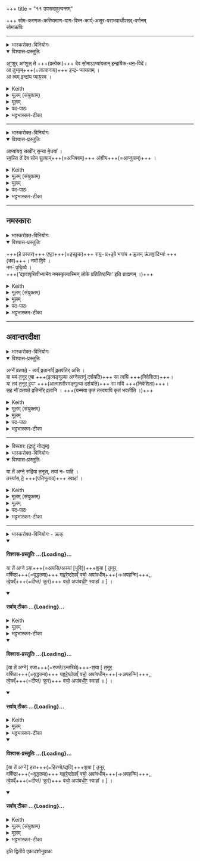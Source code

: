 +++
title = "११ उपसदाहुत्यन्तम्"

+++
सोम-करणक-करिष्यमाण-याग-विघ्न-कार्य्-असुर-पराभवार्थोपसद्-वर्णनम्  
सोमऋषिः
________
<details><summary>भास्करोक्त-विनियोगः</summary>

सोमम् आप्याययति।
</details>
<details open><summary>विश्वास-प्रस्तुतिः</summary>

अ॒ꣳ॒शुर् अꣳ॑शुस् ते +++(प्रत्येकः)+++ देव सो॒माऽऽप्या॑यताम् इन्द्रा॑यैक-धन॒-विदे॑।  
आ तुभ्य॒म्+++(=त्वत्पानाय)+++ इन्द्रᳶ॑ प्यायताम् ।  
आ त्वम् इन्द्रा॑य प्याय॒स्व ।
</details>

<details><summary>Keith</summary>

May thy every shoot, O god Soma, swell, For Indra who gaineth the chiefest wealth;  
May Indra swell for thee;
Do thou swell for Indra.
</details>
<details><summary>मूलम् (संयुक्तम्)</summary>

－ अ॒ꣳ॒शुरꣳ॑शुस्ते देव सो॒माऽऽप्या॑यता॒मिन्द्रा॑यैकधन॒विद॒ आ तुभ्य॒मिन्द्रᳶ॑ प्यायता॒मा त्वमिन्द्रा॑य प्याय॒स्व
</details>
<details><summary>मूलम्</summary>

अ॒ꣳ॒शुरꣳ॑शुस्ते देव सो॒माऽऽप्या॑यताम्    
इन्द्रा॑यैकधन॒विदे॑।  (+++आप्यायताम्+++)
आ तुभ्य॒मिन्द्रᳶ॑ प्यायताम् ।  
आ त्वमिन्द्रा॑य प्याय॒स्व ।
</details>
 

<details><summary>पद-पाठः</summary>

अ॒ꣳ॒शुरꣳ॑शु॒रित्य॒ꣳ॒शुः-अ॒ꣳ॒शुः॒ । ते॒ । दे॒व॒ । सो॒म॒ । एति॑ । प्या॒य॒ता॒म् ।  
इन्द्रा॑य । ए॒क॒ध॒न॒विद॒ इत्ये॑कधन-विदे᳚ ।   
एति॑ । तुभ्य᳚म् । इन्द्रः॑ । प्या॒य॒ता॒म् ।   
एति॑ । त्वम् । इन्द्रा॑य । प्या॒य॒स्व॒ ।    

</details>

 
<details><summary>भट्टभास्कर-टीका</summary>

1सोममाप्याययति - अंशुरंशुरिति ॥ हे देवसोम ते त्वदीयों शुरशुः सर्वोवयवः आप्यायतां वर्धताम् । वीप्सायां द्विर्वचनम्, 'अनुदात्तं च' इति द्वितीयस्यानुदात्तत्वम् ।

इन्द्राय इन्द्रार्थम् । इन्द्रो विशेष्यते - एकधनविदे, एकं प्रधानं धनं उदकं येषु घटेषु ते एकधनाः, तान्विन्दति लभत इत्येकधनवित् । इन्द्रो हि तान्विन्दति इन्द्रार्थत्वात् । इन्द्रोपि तुभ्यं त्वदर्थं त्वत्पानार्थमाप्यायतां पातुं समर्थो भवतु ।

त्वं चाप्यायमानसर्वांशुः इन्द्रार्थमाप्यायस्व पर्याप्तो भव ॥
</details>


________
<details><summary>भास्करोक्त-विनियोगः</summary>

यजमानं वाचयति।
</details>
<details open><summary>विश्वास-प्रस्तुतिः</summary>

आप्या॑यय॒ सखी᳚न् स॒न्या मे॒धया᳚ ।  
स्व॒स्ति ते॑ देव सोम सु॒त्याम्+++(=अभिषवम्)+++ अ॑शीय+++(=आप्नुयाम्)+++ ।
</details>
<details><summary>Keith</summary>

Make thy comrades to swell with wealth and skill; with good fortune  
may I accomplish thy pressing, O god Soma.
</details>
<details><summary>मूलम् (संयुक्तम्)</summary>

आप्या॑यय॒ सखी᳚न्थ्स॒न्या मे॒धया᳚ स्व॒स्ति ते॑ देव सोम सु॒त्याम॑शी॒य
</details>
<details><summary>मूलम्</summary>

आप्या॑यय॒ सखी᳚न् स॒न्या मे॒धया᳚ ।  
स्व॒स्ति ते॑ देव सोम सु॒त्याम॑शीय ।
</details>
<details><summary>पद-पाठः</summary>

एति॑ । प्या॒य॒य॒ । सखी॑न् । स॒न्या । मे॒धया᳚ ।   
स्व॒स्ति । ते॒ । दे॒व॒ । सो॒म॒ ।  
सु॒त्याम् । अ॒शी॒य॒ । 
</details>

<details><summary>भट्टभास्कर-टीका</summary>

2यजमानं वाचयति - आप्याययेति ॥ सखीन् समानख्यानान् ऋत्विजः सन्या धनेन मेधया च यागनिर्वर्तनसमर्थया आप्यायय सम्पन्नान् कुरु । सनिशब्दोन्तोदात्तः, तेन 'उदात्तयणः' इति ततः परस्या विभक्तेरुदात्तत्वम् ।

किञ्च - हे देव सोम स्वस्ति ते अविनाशेन अविघ्नेन तव सुत्यामभिषवमशीय प्राप्नुयाम् । आशिषि लिङ्, 'छन्दस्युभयथा' इति सार्वधातुकत्वात्सीयुटि सलोपः । सुनोतेः 'संज्ञायां समजनिषद' इति क्यप्, 'उदात्तः' इति हि तत्रानुवर्तते ॥
</details>

________
## नमस्कारः
<details><summary>भास्करोक्त-विनियोगः</summary>

प्रस्तरे पाणिं निधाय नमस्-कुर्वन्ति।।
</details>
<details open><summary>विश्वास-प्रस्तुतिः</summary>

+++(हे प्रस्तर)+++ एष्टा॒+++(=इच्छुक)+++ राय॒ᳶ प्र+इ॒षे भगा॑य +ऋ॒तम् ऋ॑तवा॒दिभ्यः॑ +++(भव)+++।
नमो॑ दि॒वे ।  
नमᳶ॑ पृथि॒व्यै ।  
+++('द्यावापृथिवीभ्यामेव नमस्कृत्यास्मिन् लोके प्रतितिष्ठन्ति' इति ब्राह्मणम् ।)+++
</details>
<details><summary>Keith</summary>

Desired are riches exceedingly for food, for prosperity. Be right to the proclaimers of right.  
Honour to the sky,  
honour to the earth!
</details>

<details><summary>मूलम् (संयुक्तम्)</summary>

एष्टा॒ राय॒ᳶ प्रेषे भगा॑य॒र्तमृ॑तवा॒दिभ्यो॒ नमो॑ दि॒वे नमᳶ॑ पृथि॒व्यै
</details>
<details><summary>मूलम्</summary>

एष्टा॒ राय॒ᳶ प्रेषे भगा॑य  +++(भव)+++ ।  
ऋ॒तमृ॑तवा॒दिभ्यः॑  +++(भव)+++ ।  
नमो॑ दि॒वे ।  
नमᳶ॑ पृथि॒व्यै ।
</details>

<details><summary>पद-पाठः</summary>

एष्टः॑ । रायः॑ । प्रेति॑ । इ॒षे । भगा॑य ।   
ऋ॒तम् । ऋ॒त॒वा॒दिभ्य॒ इत्यृ॑तवा॒दि-भ्यः॒ ।  
नमः॑ । दि॒वे ।   
नमः॑ । पृ॒थि॒व्यै ।
</details>

<details><summary>भट्टभास्कर-टीका</summary>

3प्रस्तरे पाणिं निधाय नमस्कुर्वन्ति - एष्टा राय इति ॥ प्रस्तर उच्यते । हे एष्टः एषणशील प्रयागोनिर्वृत्तिद्वारेण फलं प्रापयितुं त्वरमाण यस्मदीदृशस्त्वमसि तस्माद्रायो धनानि अस्माकं सन्तु त्वन्महिम्ना । यद्वा - ईदृशत्स्त्वमेव रायो धनानि; रैहेतुत्वाद्रैत्वमुपचर्यते । इषेस्तृन्, 'तीषसहलुभरुषरिषः' इतीडभावः, षाष्ठिकमामन्त्निताद्युदात्तत्वम् । सम्बुद्धिगुणे 'रो रि' इति लोपे 'ढ्रलोपे पूर्वस्य दीघोऽणः' इति दीर्घत्वम् । केचिन्निष्ठायां वर्णव्यत्ययेन इकारस्यैकारमाहुः, अनामन्त्रितत्वं च मन्यन्ते । तदा आद्युदात्तत्वं दुर्लभम्, रेफस्य संहितांयां 'हशि च' इत्युत्वं प्राप्नोति ।  
शाखान्तरे तु - आ इष्टः एष्ट इति मत्वा अवग्रहं कुर्वन्ति । तदा 'गतिरनन्तरः' इत्याद्युदात्तत्वं सिद्धम् । राय इति च षष्ठ्यन्तं केचिदाहुः । तेषां 'ऊडिदं पदाद्यम्' इति विभक्तेरुदात्तत्वं प्राप्नोति । आमन्त्रितेन तु सम्बन्धे 'परमपिच्छन्दसि' इत्यामन्त्रितानुप्रवेशात् पृथक्स्वरत्वाप्रसङ्गः ।   
एवं प्रस्तरं स्तुत्वेदानीं स्वाभिलषितं प्रार्थयते । तत्र ससाधनां क्रियामुपसर्ग आहेति योग्यं क्रियापदमध्याह्रियते । इषे अन्नाय, भगाय ऐश्वर्याद्याय च प्रभव तत्सम्पादनसमर्थोस्माकं भव । 'सावेकाचः' इतीषो विभक्तिरुदात्ता ।  
ऐश्वर्यस्य समग्रस्य वीर्यस्य यशसश्श्रियः ।  
ज्ञानवैराग्ययोश्चैव षण्णां भग इतीरणा ॥  
यद्वा - भगं एतुं प्रभवतु । 'तुमर्थे सेसेन्' इति क्सेप्रत्ययः ।

किञ्च - ऋतं सत्यं ऋतवादिभ्यस्सत्यवादिभ्यः अस्मभ्यं भव, ऋतवदनफले अस्मान्योजय । यद्वा - ऋतं यज्ञं, यज्ञवादिभ्योस्मभ्यं यज्ञो भव, शीघ्रं यज्ञं निंर्वर्तयेति यावत् ।

किञ्च - नमो दिवे द्युरूपाय । 'ऊडिदम्' इति विभक्तेरुदात्तत्वम् ।

नमः पृथिव्यै पृथिवीरूपाय । द्यावापृथिवीभ्यामेव वा नमस्कारः । 'द्यावापृथिवीभ्यामेव नमस्कृत्यास्मिन्लोके प्रतितिष्ठन्ति' इति ब्राह्मणम् । 'उदात्तयणः' इति पृथिव्या विभक्तेरुदात्तत्वम् ॥
</details>

________
## अवान्तरदीक्षा
<details><summary>भास्करोक्त-विनियोगः</summary>

4यजमानम् अवान्तर-दीक्षाम् उपनयति- अग्न इति । 
</details>
<details open><summary>विश्वास-प्रस्तुतिः</summary>

अग्ने᳚ व्रतपते॒ - त्वव्ँ व्र॒ताना᳚व्ँ व्र॒तप॑तिर् असि ।  
या मम॑ त॒नूर् ए॒षा +++(इत्यङ्गुल्या अग्नेस्तनूं दर्शयति)+++ सा त्वयि॑ +++(निवेशिता)+++।  
या तव॑ त॒नूर् इ॒यꣳ +++(आत्मशरीरमङ्गुल्या दर्शयति)+++ सा मयि॑ +++(निवेशिता)+++।   
स॒ह नौ᳚ व्रतपते व्र॒तिनो᳚र् व्र॒तानि । +++(यन्मया कृतं तत्त्वयापि कृतं भवतीति ।)+++
</details>
<details><summary>Keith</summary>

Agni, lord of vows, thou art the vow-lord of vows;  
this body of mine be in thee [1],  
that body of thine be in me.  
Together, O lord of vows, be the vows of us two that keep vows.
</details>
<details><summary>मूलम् (संयुक्तम्)</summary>

अग्ने᳚ व्रतपते॒ त्वव्ँव्र॒ताना᳚व्ँव्र॒तप॑तिरसि॒ या मम॑ त॒नूरे॒षा सा त्वयि॑ [20]या तव॑ त॒नूरि॒यꣳ सा मयि॑ स॒ह नौ᳚ व्रतपते व्र॒तिनो᳚र्व्र॒तानि
</details>
<details><summary>मूलम्</summary>

अग्ने᳚ व्रतपते॒ त्वव्ँव्र॒ताना᳚व्ँव्र॒तप॑तिरसि ।  
या मम॑ त॒नूरे॒षा सा त्वयि॑ ।  
या तव॑ त॒नूरि॒यꣳ सा मयि॑ ।  
स॒ह नौ᳚ व्रतपते व्र॒तिनो᳚र्व्र॒तानि ।
</details>

<details><summary>पद-पाठः</summary>

अग्ने᳚ । व्र॒त॒प॒त॒ इति॑ व्रत-प॒ते॒ । त्वम् । व्र॒ताना᳚म् । व्र॒तप॑ति॒रिति॑ व्र॒त-प॒तिः॒ । अ॒सि॒ ।   
या । मम॑ । त॒नूः । ए॒षा । सा । त्वयि॑ । [20]  
या । तव॑ । त॒नूः । इ॒यम् । सा । मयि॑ ।   
स॒ह । नौ॒ । व्र॒त॒प॒त॒ इति॑ व्रत-प॒ते॒ । व्र॒तिनोः᳚ । व्र॒तानि॑ । 

</details>

<details><summary>भट्टभास्कर-टीका</summary>

हे अग्ने व्रतपते व्रतानां पते त्वं व्रतानां सर्वेषां सम्बन्धिनां व्रतपतिरसि; न पुनरेकस्य व्रतस्य पतित्वाद्व्रतपतिरुच्यते । समासे सङ्ख्याविशेषस्याप्रतिपत्तेः बहुत्वप्रतिपादनाय व्रतानामित्युक्तम् । नित्यसम्बन्धाविप्रतिपत्त्यर्थं वृत्तिश्च कृता । पतिः पालयिता स्वामी वा । सर्वेषां व्रतानां सर्वदा सर्वात्मना च पतिस्त्वमसि ।

या मम यजमानस्य तनूश्शररिं सा त्वयि मया निवेशिता । एषा इत्यङ्गुल्या अग्नेस्तनूं दर्शयति ।

या तव तनूः सा मयि त्वया निवेशिता इयमित्यात्मशरीरमङ्गुल्या दर्शयति । प्रत्यक्पराग्रूपसन्निहितविषयत्वादिदमेतदादीनामेवमुक्तम् ।

यस्मादेवं, तस्मात् हे व्रतपते अग्ने नौ आवयोर्व्रतिनोर्व्रतानि अतः परं सह भवन्ति, न परस्परव्यावृत्तानि, यन्मया कृतं तत्त्वयापि कृतं भवतीति । 'आत्मानमेव दीक्षया पाति' इति ब्राह्मणम् ॥
</details>

________
<details><summary>विस्तारः (द्रष्टुं नोद्यम्)</summary>

उपसदः सौमिकी वेदिः, दीक्षितस्य व्रतनिर्णयः, काम्यानि देवयजनानि, उपसदः
</details>
<details><summary>भास्करोक्त-विनियोगः</summary>

उपसत्सु व्रतयति।।
</details>
<details open><summary>विश्वास-प्रस्तुतिः</summary>

या ते॑ अग्ने॒ रुद्रि॑या त॒नूस्, तया॑ नᳶ पाहि ।  
तस्या᳚स् ते॒ +++(पतिभूताय)+++ स्वाहा॑ ।
</details>
<details><summary>Keith</summary>

Thy dread form, O Agni, with that protect us;  
hail to that form of thine!
</details>
<details><summary>मूलम् (संयुक्तम्)</summary>

या ते॑ अग्ने॒ रुद्रि॑या त॒नूस्तया॑ नᳶ पाहि॒ तस्या᳚स्ते॒ स्वाहा।
</details>
<details><summary>मूलम्</summary>

या ते॑ अग्ने॒ रुद्रि॑या त॒नूस्तया॑ नᳶ पाहि ।  
तस्या᳚स्ते॒ स्वाहा॑ ।
</details>
<details><summary>पद-पाठः</summary>

या । ते॒ । अ॒ग्ने॒ । रुद्रि॑या । त॒नूः । तया᳚ । नः॒ । पा॒हि॒ । तस्याः᳚ । ते॒ । स्वाहा᳚ । 
</details>

<details><summary>भट्टभास्कर-टीका</summary>

5उपसत्सु व्रतयति - या त इति ॥ हे अग्ने रुद्रिया रुद्रार्हा, यो रुद्रस्तिस्रोसुरपुरीरदहत् तद्वीर्यार्नुरूपा ते तव तनूः महावीर्या । तया नः अस्मान्पाहि । रुद्रशब्दादर्हत्यर्थे छान्दसो घः । यद्वा - 'रुद्रो वा एष यदग्निस्तस्यैते तनुवौ घोरान्या शिवान्या' इत्युक्तम्; तत्र घोरा तनूः रुद्रिया क्रूरा 'रुद्रो वै क्रूरः' इति । तदर्हत्वात्तया तन्वा नः अस्मान्पाहि भ्रातृव्यादिभ्यो रक्ष ।

तस्यास्तन्वाः पतिभूताय ते तुभ्यं स्वाहा हुतमिदं पयोस्तु । चतुर्थ्यर्थे वा षष्ठी । तदीयायै तस्यै तन्वै स्वाहेति ॥
</details>

________
<details><summary>भास्करोक्त-विनियोगः - ऋक्</summary>

6उपसदाहुतीर्जुहोति - तिसृषूपसत्सु अनुक्रमेण या त इति तिसृभिरनुष्टुग्भिः । तत्र प्रथमायां 'या ते अग्नेयाशया' इति ॥  
'तनूर्वर्षिष्ठा' इत्यादि तिसृष्वपि सम्बध्यते ।
</details>
<div class="js_include" newlevelforh1="4" title="विश्वास-प्रस्तुतिः" unfilled url="/vedAH_yajuH/taittirIyam/sArasvata-vibhAgaH/saMhitA/Rk/vishvAsa-prastutiH/1/2_somayAgArambhaH/11_upasadAhutyantam/02_yA_te.md">
<details open><summary><h4>विश्वास-प्रस्तुतिः ...{Loading}...</h4></summary>

या ते॑ अग्ने ऽया+++(=अयसि/अस्यां [भुवि])+++श॒या [ त॒नूर्  
वर्षि॑ष्ठा+++(=वृद्धतमा)+++ गह्वरे॒ष्ठोग्रव्ँ वचो॒ अपा॑वधीम्+++(→अपहन्मि)+++,,  
त्वे॒षव्ँ+++(=दीप्तं/ क्रूरं)+++ वचो॒ अपा॑वधी॒ꣳ॒ स्वाहा᳚ ॥ ] ।
</details>
</div>
<div class="js_include" newlevelforh1="4" title="सर्वाष् टीकाः" unfilled url="/vedAH_yajuH/taittirIyam/sArasvata-vibhAgaH/saMhitA/Rk/sarvASh_TIkAH/1/2_somayAgArambhaH/11_upasadAhutyantam/02_yA_te.md">
<details open><summary><h4>सर्वाष् टीकाः ...{Loading}...</h4></summary>
<details><summary>Keith</summary>

That form of thine, O Agni, which rests in iron  
the highest, that dwells in the cleft,  
(By it) I have driven away harsh speech,  
(by it) I have driven away angry speech. Hail!
</details>
<details><summary>मूलम्</summary>

या ते॑ अग्नेऽयाश॒या... [ त॒नूर्वर्षि॑ष्ठा गह्वरे॒ष्ठोग्रव्ँवचो॒ अपा॑वधीम् । त्वे॒षव्ँवचो॒ अपा॑वधी॒ꣳ॒ स्वाहा᳚ ॥ ] ।
</details>
<details><summary>भट्टभास्कर-टीका</summary>

हे अग्ने या ते त्वदीयां तनूः अयाशया अस्यां पृथिव्यां शेत इत्ययाशया । इदमस्सप्तम्येकवचनस्य `सुपां सुलुक्' इति यादेशः, 'हलि लोपः' इतीद्रूपस्य लोपः, त्यदाद्यत्वम्, अस्यां शेत इति 'अधिकरणे शेतेः' इत्यच्, 'शवासवासिष्वकालात्' इत्यलुक्, कृदुत्तरपदप्रकृतिस्वरत्वम् । 


वर्षिष्ठा … ...{Loading}...


वर्षिष्ठा वृद्धतमा । प्रियस्थिरादिसूत्रेण वृद्धशब्दस्य वर्षादेशः । गह्वरे गहने तिष्ठतीति गह्वरेष्ठा । 'सुपि स्थः' इति कः, 'तत्पुरुषे कृति बहुळम्' इत्यलुक् । तयेत्यध्याह्रियते । तया तन्वा उग्रं उद्गूर्णमधिक्षेपं वचोपावधीमप हन्मि, तस्य प्रयोक्तारमपहन्मीति यावत् । 'अशनयापिपासेहवा उग्रं वचः' इत्यादि ब्राह्मणम् । तन्निमित्तत्वात्तादृशवचनश्रुतेः । छान्दसो लुङ्, 'हनो वध लुङि' इति वधा देशः, 'आमो मश्' इति मशादेशः ।

त्वेषं दीप्तं क्रूरं राक्षसादिसमीरितं श्रुत्याभीतिजनकम् । 'एनश्च वैरहत्यं च त्वेषं वचः' इत्यादिब्राह्मणम् । एनस्विभिर्वीरहादिभिश्च प्रयोज्यत्वात् । तच्च वचोपावधीम् । तस्य प्रयोक्तारं च अपहन्मि त्वत्प्रसादान्नाशयेयम् । इदमुभयं तदर्थं तस्यै तन्वै स्वाहा सुहुतमिदमस्तु ॥
</details>
</details>
</div>
<div class="js_include" newlevelforh1="4" title="विश्वास-प्रस्तुतिः" unfilled url="/vedAH_yajuH/taittirIyam/sArasvata-vibhAgaH/saMhitA/Rk/vishvAsa-prastutiH/1/2_somayAgArambhaH/11_upasadAhutyantam/03_rajAshayA.md">
<details open><summary><h4>विश्वास-प्रस्तुतिः ...{Loading}...</h4></summary>

[या ते॑ अग्ने] रजा+++(=रजते/ऽन्तरिक्षे)+++-श॒या [ त॒नूर्  
वर्षि॑ष्ठा+++(=वृद्धतमा)+++ गह्वरे॒ष्ठोग्रव्ँ वचो॒ अपा॑वधीम्+++(→अपहन्मि)+++,,  
त्वे॒षव्ँ+++(=दीप्तं/ क्रूरं)+++ वचो॒ अपा॑वधी॒ꣳ॒ स्वाहा᳚ ॥ ] ।
</details>
</div>
<div class="js_include" newlevelforh1="4" title="सर्वाष् टीकाः" unfilled url="/vedAH_yajuH/taittirIyam/sArasvata-vibhAgaH/saMhitA/Rk/sarvASh_TIkAH/1/2_somayAgArambhaH/11_upasadAhutyantam/03_rajAshayA.md">
<details open><summary><h4>सर्वाष् टीकाः ...{Loading}...</h4></summary>
<details><summary>Keith</summary>

That form of thine, O Agni, which rests in silver  
the highest, that dwells in the cleft,  
(By it) I have driven away harsh speech,  
(by it) I have driven away angry speech. Hail!
</details>
<details><summary>मूलम्</summary>

या ते॑  र॑जाश॒या  [ त॒नूर्वर्षि॑ष्ठा गह्वरे॒ष्ठोग्रव्ँवचो॒ अपा॑वधीम् । त्वे॒षव्ँवचो॒ अपा॑वधी॒ꣳ॒ स्वाहा᳚ ॥ ]
</details>
<details><summary>भट्टभास्कर-टीका</summary>

7द्वितीयस्यां जुहोति - या ते अग्ने रजाशया तनूरित्यादि ॥  
रजोन्तरिक्षं तस्मिन् शेत इति रजाशया मध्यमात्मिका । रजश्शब्दात्परस्यास्सप्तम्या डादेशः, पूर्ववदलुक् । शेषं समानम् ॥


वर्षिष्ठा … ...{Loading}...


वर्षिष्ठा वृद्धतमा । प्रियस्थिरादिसूत्रेण वृद्धशब्दस्य वर्षादेशः । गह्वरे गहने तिष्ठतीति गह्वरेष्ठा । 'सुपि स्थः' इति कः, 'तत्पुरुषे कृति बहुळम्' इत्यलुक् । तयेत्यध्याह्रियते । तया तन्वा उग्रं उद्गूर्णमधिक्षेपं वचोपावधीमप हन्मि, तस्य प्रयोक्तारमपहन्मीति यावत् । 'अशनयापिपासेहवा उग्रं वचः' इत्यादि ब्राह्मणम् । तन्निमित्तत्वात्तादृशवचनश्रुतेः । छान्दसो लुङ्, 'हनो वध लुङि' इति वधा देशः, 'आमो मश्' इति मशादेशः ।

त्वेषं दीप्तं क्रूरं राक्षसादिसमीरितं श्रुत्याभीतिजनकम् । 'एनश्च वैरहत्यं च त्वेषं वचः' इत्यादिब्राह्मणम् । एनस्विभिर्वीरहादिभिश्च प्रयोज्यत्वात् । तच्च वचोपावधीम् । तस्य प्रयोक्तारं च अपहन्मि त्वत्प्रसादान्नाशयेयम् । इदमुभयं तदर्थं तस्यै तन्वै स्वाहा सुहुतमिदमस्तु ॥
</details>
</details>
</div>
<div class="js_include" newlevelforh1="4" title="विश्वास-प्रस्तुतिः" unfilled url="/vedAH_yajuH/taittirIyam/sArasvata-vibhAgaH/saMhitA/Rk/vishvAsa-prastutiH/1/2_somayAgArambhaH/11_upasadAhutyantam/04_harAshayA.md">
<details open><summary><h4>विश्वास-प्रस्तुतिः ...{Loading}...</h4></summary>

[या ते॑ अग्ने] हरा+++(=हिरण्ये‌/द्यवि)+++श॒या [ त॒नूर्  
वर्षि॑ष्ठा+++(=वृद्धतमा)+++ गह्वरे॒ष्ठोग्रव्ँ वचो॒ अपा॑वधीम्+++(→अपहन्मि)+++,,  
त्वे॒षव्ँ+++(=दीप्तं/ क्रूरं)+++ वचो॒ अपा॑वधी॒ꣳ॒ स्वाहा᳚ ॥ ] ।
</details>
</div>
<div class="js_include" newlevelforh1="4" title="सर्वाष् टीकाः" unfilled url="/vedAH_yajuH/taittirIyam/sArasvata-vibhAgaH/saMhitA/Rk/sarvASh_TIkAH/1/2_somayAgArambhaH/11_upasadAhutyantam/04_harAshayA.md">
<details open><summary><h4>सर्वाष् टीकाः ...{Loading}...</h4></summary>
<details><summary>Keith</summary>

That form of thine, O Agni, which rests in gold  
the highest, that dwells in the cleft,  
(By it) I have driven away harsh speech,  
(by it) I have driven away angry speech. Hail!
</details>
<details><summary>मूलम् (संयुक्तम्)</summary>

या ते॑ अग्नेऽयाश॒या र॑जाश॒या ह॑राश॒या त॒नूर्वर्षि॑ष्ठा गह्वरे॒ष्ठोग्रव्ँवचो॒ अपा॑वधीन्त्वे॒षव्ँवचो॒ अपा॑वधी॒ꣳ॒ स्वाहा᳚ ॥ [21]त्वे॒षव्ँवचो॒ अपा॑वधी॒ꣳ॒ स्वाहा᳚ ॥
</details>
<details><summary>मूलम्</summary>

या ते॑ ह॑राश॒या [ त॒नूर्वर्षि॑ष्ठा गह्वरे॒ष्ठोग्रव्ँवचो॒ अपा॑वधीम् ।   
त्वे॒षव्ँवचो॒ अपा॑वधी॒ꣳ॒ स्वाहा᳚ ॥]
</details>
<details><summary>भट्टभास्कर-टीका</summary>

8तृतीयायां जुहोति - हराशया तनूरित्यादि ॥  
भौमान् रसान् हरतीति हरो द्युलोकः, तस्मिन्शेते हराशया सूर्यात्मिका । डादेशादि समानम् । यद्वा - या सेत्यध्याह्रियते । अपावधीमिति च पुरुषव्यत्ययः अपावधीदिति । सा उग्रं त्वेषं वचो अपहन्त्विति ।  
शाखान्तरे च अपावधीदिति पाठः ।   
'तेषामसुराणां तिस्रः पुरआसन्नयस्मय्यवमाथ रजताऽथ हरिणी' इति ब्राह्मणानुसारेणान्यथा व्याख्यायते । अयसि अयस्मय्यां पुरि शेत इत्ययाशया । डादेशादि समानम् । रजतं रजस्तन्मय्यां पुरि शेत इति रजाशया । हरितं हरस्तन्मय्यां पुरि शेत इति हराशया । गतमन्यत् ॥


वर्षिष्ठा … ...{Loading}...


वर्षिष्ठा वृद्धतमा । प्रियस्थिरादिसूत्रेण वृद्धशब्दस्य वर्षादेशः । गह्वरे गहने तिष्ठतीति गह्वरेष्ठा । 'सुपि स्थः' इति कः, 'तत्पुरुषे कृति बहुळम्' इत्यलुक् । तयेत्यध्याह्रियते । तया तन्वा उग्रं उद्गूर्णमधिक्षेपं वचोपावधीमप हन्मि, तस्य प्रयोक्तारमपहन्मीति यावत् । 'अशनयापिपासेहवा उग्रं वचः' इत्यादि ब्राह्मणम् । तन्निमित्तत्वात्तादृशवचनश्रुतेः । छान्दसो लुङ्, 'हनो वध लुङि' इति वधा देशः, 'आमो मश्' इति मशादेशः ।

त्वेषं दीप्तं क्रूरं राक्षसादिसमीरितं श्रुत्याभीतिजनकम् । 'एनश्च वैरहत्यं च त्वेषं वचः' इत्यादिब्राह्मणम् । एनस्विभिर्वीरहादिभिश्च प्रयोज्यत्वात् । तच्च वचोपावधीम् । तस्य प्रयोक्तारं च अपहन्मि त्वत्प्रसादान्नाशयेयम् । इदमुभयं तदर्थं तस्यै तन्वै स्वाहा सुहुतमिदमस्तु ॥
</details>
</details>
</div>








इति द्वितीये एकादशोनुवाकः
